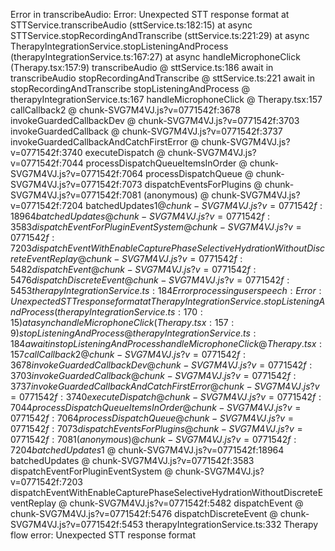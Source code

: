 Error in transcribeAudio: Error: Unexpected STT response format
    at STTService.transcribeAudio (sttService.ts:182:15)
    at async STTService.stopRecordingAndTranscribe (sttService.ts:221:29)
    at async TherapyIntegrationService.stopListeningAndProcess (therapyIntegrationService.ts:167:27)
    at async handleMicrophoneClick (Therapy.tsx:157:9)
transcribeAudio @ sttService.ts:186
await in transcribeAudio
stopRecordingAndTranscribe @ sttService.ts:221
await in stopRecordingAndTranscribe
stopListeningAndProcess @ therapyIntegrationService.ts:167
handleMicrophoneClick @ Therapy.tsx:157
callCallback2 @ chunk-SVG7M4VJ.js?v=0771542f:3678
invokeGuardedCallbackDev @ chunk-SVG7M4VJ.js?v=0771542f:3703
invokeGuardedCallback @ chunk-SVG7M4VJ.js?v=0771542f:3737
invokeGuardedCallbackAndCatchFirstError @ chunk-SVG7M4VJ.js?v=0771542f:3740
executeDispatch @ chunk-SVG7M4VJ.js?v=0771542f:7044
processDispatchQueueItemsInOrder @ chunk-SVG7M4VJ.js?v=0771542f:7064
processDispatchQueue @ chunk-SVG7M4VJ.js?v=0771542f:7073
dispatchEventsForPlugins @ chunk-SVG7M4VJ.js?v=0771542f:7081
(anonymous) @ chunk-SVG7M4VJ.js?v=0771542f:7204
batchedUpdates$1 @ chunk-SVG7M4VJ.js?v=0771542f:18964
batchedUpdates @ chunk-SVG7M4VJ.js?v=0771542f:3583
dispatchEventForPluginEventSystem @ chunk-SVG7M4VJ.js?v=0771542f:7203
dispatchEventWithEnableCapturePhaseSelectiveHydrationWithoutDiscreteEventReplay @ chunk-SVG7M4VJ.js?v=0771542f:5482
dispatchEvent @ chunk-SVG7M4VJ.js?v=0771542f:5476
dispatchDiscreteEvent @ chunk-SVG7M4VJ.js?v=0771542f:5453
therapyIntegrationService.ts:184 Error processing user speech: Error: Unexpected STT response format
    at TherapyIntegrationService.stopListeningAndProcess (therapyIntegrationService.ts:170:15)
    at async handleMicrophoneClick (Therapy.tsx:157:9)
stopListeningAndProcess @ therapyIntegrationService.ts:184
await in stopListeningAndProcess
handleMicrophoneClick @ Therapy.tsx:157
callCallback2 @ chunk-SVG7M4VJ.js?v=0771542f:3678
invokeGuardedCallbackDev @ chunk-SVG7M4VJ.js?v=0771542f:3703
invokeGuardedCallback @ chunk-SVG7M4VJ.js?v=0771542f:3737
invokeGuardedCallbackAndCatchFirstError @ chunk-SVG7M4VJ.js?v=0771542f:3740
executeDispatch @ chunk-SVG7M4VJ.js?v=0771542f:7044
processDispatchQueueItemsInOrder @ chunk-SVG7M4VJ.js?v=0771542f:7064
processDispatchQueue @ chunk-SVG7M4VJ.js?v=0771542f:7073
dispatchEventsForPlugins @ chunk-SVG7M4VJ.js?v=0771542f:7081
(anonymous) @ chunk-SVG7M4VJ.js?v=0771542f:7204
batchedUpdates$1 @ chunk-SVG7M4VJ.js?v=0771542f:18964
batchedUpdates @ chunk-SVG7M4VJ.js?v=0771542f:3583
dispatchEventForPluginEventSystem @ chunk-SVG7M4VJ.js?v=0771542f:7203
dispatchEventWithEnableCapturePhaseSelectiveHydrationWithoutDiscreteEventReplay @ chunk-SVG7M4VJ.js?v=0771542f:5482
dispatchEvent @ chunk-SVG7M4VJ.js?v=0771542f:5476
dispatchDiscreteEvent @ chunk-SVG7M4VJ.js?v=0771542f:5453
therapyIntegrationService.ts:332 Therapy flow error: Unexpected STT response format